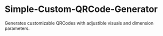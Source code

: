 # Simple-Custom-QRCode-Generator
Generates customizable QRCodes with adjustible visuals and dimension parameters.

